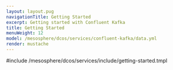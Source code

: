 ```yaml
---
layout: layout.pug
navigationTitle: Getting Started
excerpt: Getting started with Confluent Kafka
title: Getting Started
menuWeight: 12
model: /mesosphere/dcos/services/confluent-kafka/data.yml
render: mustache
---
```


#include /mesosphere/dcos/services/include/getting-started.tmpl

